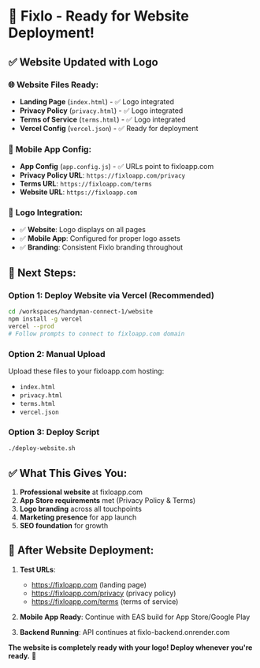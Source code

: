 # 🎉 Fixlo - Ready for Website Deployment!

## ✅ **Website Updated with Logo**

### 🌐 **Website Files Ready:**
- **Landing Page** (`index.html`) - ✅ Logo integrated
- **Privacy Policy** (`privacy.html`) - ✅ Logo integrated  
- **Terms of Service** (`terms.html`) - ✅ Logo integrated
- **Vercel Config** (`vercel.json`) - ✅ Ready for deployment

### 📱 **Mobile App Config:**
- **App Config** (`app.config.js`) - ✅ URLs point to fixloapp.com
- **Privacy Policy URL**: `https://fixloapp.com/privacy`
- **Terms URL**: `https://fixloapp.com/terms`
- **Website URL**: `https://fixloapp.com`

### 🔗 **Logo Integration:**
- ✅ **Website**: Logo displays on all pages
- ✅ **Mobile App**: Configured for proper logo assets
- ✅ **Branding**: Consistent Fixlo branding throughout

## 🚀 **Next Steps:**

### **Option 1: Deploy Website via Vercel (Recommended)**
```bash
cd /workspaces/handyman-connect-1/website
npm install -g vercel
vercel --prod
# Follow prompts to connect to fixloapp.com domain
```

### **Option 2: Manual Upload**
Upload these files to your fixloapp.com hosting:
- `index.html`
- `privacy.html` 
- `terms.html`
- `vercel.json`

### **Option 3: Deploy Script**
```bash
./deploy-website.sh
```

## ✅ **What This Gives You:**

1. **Professional website** at fixloapp.com
2. **App Store requirements** met (Privacy Policy & Terms)
3. **Logo branding** across all touchpoints
4. **Marketing presence** for app launch
5. **SEO foundation** for growth

## 🎯 **After Website Deployment:**

1. **Test URLs**: 
   - https://fixloapp.com (landing page)
   - https://fixloapp.com/privacy (privacy policy)
   - https://fixloapp.com/terms (terms of service)

2. **Mobile App Ready**: Continue with EAS build for App Store/Google Play
3. **Backend Running**: API continues at fixlo-backend.onrender.com

**The website is completely ready with your logo! Deploy whenever you're ready.** 🚀
